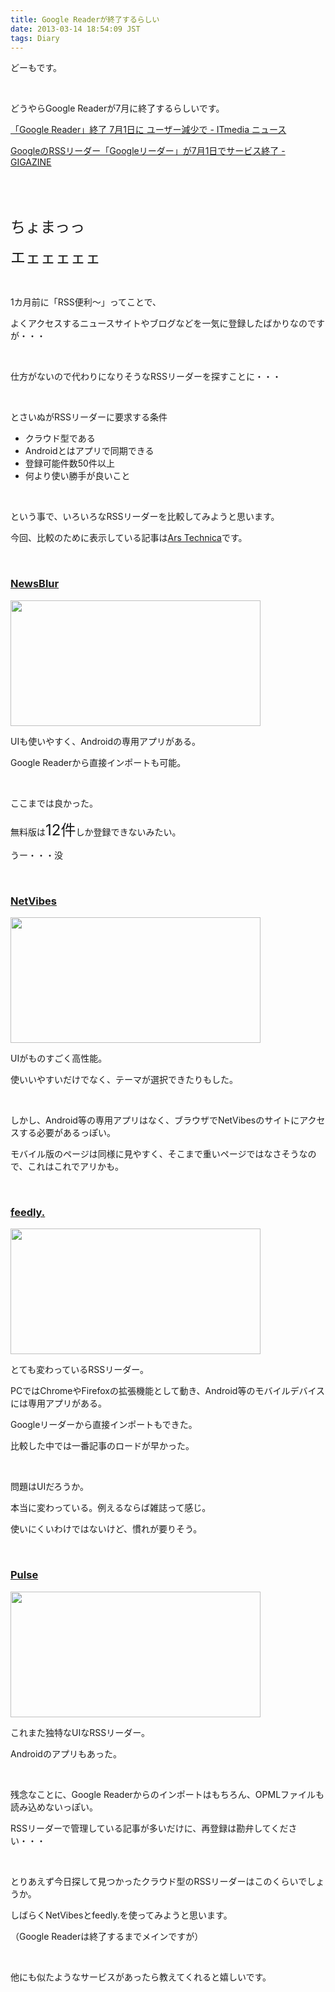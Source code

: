```yaml
---
title: Google Readerが終了するらしい
date: 2013-03-14 18:54:09 JST
tags: Diary
---
```

<p>どーもです。</p>
<p>&nbsp;</p>
<p>どうやらGoogle Readerが7月に終了するらしいです。</p>
<p><a href="http://www.itmedia.co.jp/news/articles/1303/14/news035.html">「Google Reader」終了 7月1日に ユーザー減少で - ITmedia ニュース</a></p>
<p><a href="http://gigazine.net/news/20130314-google-reader-retire/">GoogleのRSSリーダー「Googleリーダー」が7月1日でサービス終了 - GIGAZINE</a></p>
<p>&nbsp;</p>
<p>&nbsp;</p>
<p><span style="font-size:24px;">ちょまっっ</span></p>
<p><span style="font-size:24px;">エェェェェェ</span></p>
<p>&nbsp;</p>
<p>1カ月前に「RSS便利〜」ってことで、</p>
<p>よくアクセスするニュースサイトやブログなどを一気に登録したばかりなのですが・・・</p>
<p>&nbsp;</p>
<p>仕方がないので代わりになりそうなRSSリーダーを探すことに・・・</p>
<p>&nbsp;</p>
<p>とさいぬがRSSリーダーに要求する条件</p>
<ul>
<li>クラウド型である</li>
<li>Androidとはアプリで同期できる</li>
<li>登録可能件数50件以上</li>
<li>何より使い勝手が良いこと</li>
</ul>
<p>&nbsp;</p>
<p>という事で、いろいろなRSSリーダーを比較してみようと思います。</p>
<p>今回、比較のために表示している記事は<a href="http://arstechnica.com/">Ars Technica</a>です。</p>
<p>&nbsp;</p>
<h3><a href="http://www.newsblur.com/">NewsBlur</a></h3>
<p><a href="https://picasaweb.google.com/lh/photo/gjKHSZUMiM8V1UoUM0o_IdMTjNZETYmyPJy0liipFm0?feat=embedwebsite"><img src="https://lh6.googleusercontent.com/-0N1UhLlIUXE/UUGWGfqXPxI/AAAAAAAABqY/VzfHD1Gms4w/s400/Screenshot%2520from%25202013-03-14%252018%253A17%253A28.png" height="201" width="400" /></a></p>
<p>UIも使いやすく、Androidの専用アプリがある。</p>
<p>Google Readerから直接インポートも可能。</p>
<p>&nbsp;</p>
<p>ここまでは良かった。</p>
<p>無料版は<span style="font-size:24px;">12件</span>しか登録できないみたい。</p>
<p>うー・・・没</p>
<p>&nbsp;</p>
<h3><a href="http://www.netvibes.com/">NetVibes</a></h3>
<p><a href="https://picasaweb.google.com/lh/photo/C6N1QV-eMCCR96IwaXpTmNMTjNZETYmyPJy0liipFm0?feat=embedwebsite"><img src="https://lh4.googleusercontent.com/-lq_2Y4DZZSM/UUGTw5wPu9I/AAAAAAAABqI/CxTxcZR_N6E/s400/Screenshot%2520from%25202013-03-14%252018%253A07%253A04.png" height="201" width="400" /></a></p>
<p>UIがものすごく高性能。</p>
<p>使いいやすいだけでなく、テーマが選択できたりもした。</p>
<p>&nbsp;</p>
<p>しかし、Android等の専用アプリはなく、ブラウザでNetVibesのサイトにアクセスする必要があるっぽい。</p>
<p>モバイル版のページは同様に見やすく、そこまで重いページではなさそうなので、これはこれでアリかも。</p>
<p>&nbsp;</p>
<h3><a href="http://www.feedly.com/">feedly.</a></h3>
<p><a href="https://picasaweb.google.com/lh/photo/MWSyrnjkKnSZUsoNDjOQstMTjNZETYmyPJy0liipFm0?feat=embedwebsite"><img src="https://lh5.googleusercontent.com/-C4BOXGBNa6I/UUGW5pQNdpI/AAAAAAAABqg/vt9U3ZCNy8o/s400/Screenshot%2520from%25202013-03-14%252018%253A21%253A28.png" height="201" width="400" /></a></p>
<p>とても変わっているRSSリーダー。</p>
<p>PCではChromeやFirefoxの拡張機能として動き、Android等のモバイルデバイスには専用アプリがある。</p>
<p>Googleリーダーから直接インポートもできた。</p>
<p>比較した中では一番記事のロードが早かった。</p>
<p>&nbsp;</p>
<p>問題はUIだろうか。</p>
<p>本当に変わっている。例えるならば雑誌って感じ。</p>
<p>使いにくいわけではないけど、慣れが要りそう。</p>
<p>&nbsp;</p>
<h3><a href="http://www.pulse.me/">Pulse</a></h3>
<p><a href="https://picasaweb.google.com/lh/photo/QLW5DFQDDmivZvOWC6eup9MTjNZETYmyPJy0liipFm0?feat=embedwebsite"><img src="https://lh6.googleusercontent.com/-dHaWrlS6OA0/UUGad_KFwKI/AAAAAAAABqw/XaTI_jXcIqg/s400/Screenshot%2520from%25202013-03-14%252018%253A34%253A16.png" height="201" width="400" /></a></p>
<p>これまた独特なUIなRSSリーダー。</p>
<p>Androidのアプリもあった。</p>
<p>&nbsp;</p>
<p>残念なことに、Google Readerからのインポートはもちろん、OPMLファイルも読み込めないっぽい。</p>
<p>RSSリーダーで管理している記事が多いだけに、再登録は勘弁してください・・・</p>
<p>&nbsp;</p>
<p>とりあえず今日探して見つかったクラウド型のRSSリーダーはこのくらいでしょうか。</p>
<p>しばらくNetVibesとfeedly.を使ってみようと思います。</p>
<p>（Google Readerは終了するまでメインですが）</p>
<p>&nbsp;</p>
<p>他にも似たようなサービスがあったら教えてくれると嬉しいです。</p>
<p>&nbsp;</p>